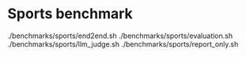 # Sports benchmark
./benchmarks/sports/end2end.sh
./benchmarks/sports/evaluation.sh  
./benchmarks/sports/llm_judge.sh
./benchmarks/sports/report_only.sh